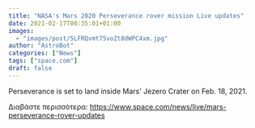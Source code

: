 ```yaml
---
title: "NASA's Mars 2020 Perseverance rover mission Live updates"
date: 2021-02-17T00:35:01+01:00
images:
  - "images/post/5LFRQvmt75voZt8dWPC4xm.jpg"
author: "AstroBot"
categories: ["News"]
tags: ["space.com"]
draft: false
---
```


Perseverance is set to land inside Mars' Jezero Crater on Feb. 18, 2021. 

Διαβάστε περισσότερα: https://www.space.com/news/live/mars-perseverance-rover-updates

